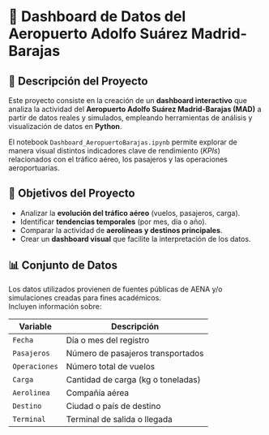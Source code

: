 # 🛫 Dashboard de Datos del Aeropuerto Adolfo Suárez Madrid-Barajas
## 📘 Descripción del Proyecto

Este proyecto consiste en la creación de un **dashboard interactivo** que analiza la actividad del **Aeropuerto Adolfo Suárez Madrid-Barajas (MAD)** a partir de datos reales y simulados, empleando herramientas de análisis y visualización de datos en **Python**.

El notebook `Dashboard_AeropuertoBarajas.ipynb` permite explorar de manera visual distintos indicadores clave de rendimiento (*KPIs*) relacionados con el tráfico aéreo, los pasajeros y las operaciones aeroportuarias.


## 🧾 Objetivos del Proyecto

- Analizar la **evolución del tráfico aéreo** (vuelos, pasajeros, carga).  
- Identificar **tendencias temporales** (por mes, día o año).  
- Comparar la actividad de **aerolíneas y destinos principales**.  
- Crear un **dashboard visual** que facilite la interpretación de los datos.  


## 📊 Conjunto de Datos

Los datos utilizados provienen de fuentes públicas de AENA y/o simulaciones creadas para fines académicos.  
Incluyen información sobre:

| Variable | Descripción |
|-----------|--------------|
| `Fecha` | Día o mes del registro |
| `Pasajeros` | Número de pasajeros transportados |
| `Operaciones` | Número total de vuelos |
| `Carga` | Cantidad de carga (kg o toneladas) |
| `Aerolinea` | Compañía aérea |
| `Destino` | Ciudad o país de destino |
| `Terminal` | Terminal de salida o llegada |
